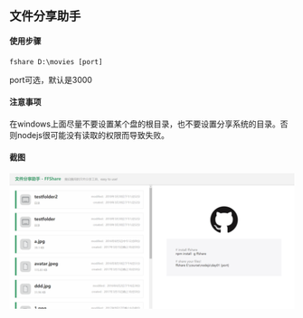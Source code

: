 ## 文件分享助手

#### 使用步骤
```
fshare D:\movies [port]
```
port可选，默认是3000

#### 注意事项
在windows上面尽量不要设置某个盘的根目录，也不要设置分享系统的目录。否则nodejs很可能没有读取的权限而导致失败。

#### 截图
 ![demo](/screenshot/demo.jpg)